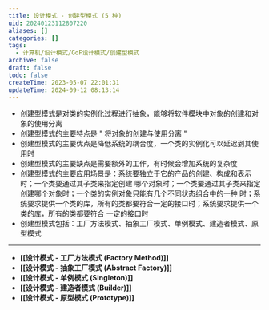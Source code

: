 ```yaml
---
title: 设计模式 - 创建型模式 (5 种)
uid: 20240123112807220
aliases: []
categories: []
tags:
  - 计算机/设计模式/GoF设计模式/创建型模式
archive: false
draft: false
todo: false
createTime: 2023-05-07 22:01:31
updateTime: 2024-09-12 08:13:14
---
```


- 创建型模式是对类的实例化过程进行抽象，能够将软件模块中对象的创建和对象的使用分离
- 创建型模式的主要特点是 " 将对象的创建与使用分离 "
- 创建型模式的主要优点是降低系统的耦合度，一个类的实例化可以延迟到其使用时
- 创建型模式的主要缺点是需要额外的工作，有时候会增加系统的复杂度
- 创建型模式的主要应用场景是：系统要独立于它的产品的创建、构成和表示时；一个类要通过其子类来指定创建
  哪个对象时；一个类要通过其子类来指定创建哪个对象时；一个类的实例对象只能有几个不同状态组合中的一种
  时；系统要求提供一个类的库，所有的类都要符合一定的接口时；系统要求提供一个类的库，所有的类都要符合
  一定的接口时
- 创建型模式包括：工厂方法模式、抽象工厂模式、单例模式、建造者模式、原型模式

---

- **[[设计模式 - 工厂方法模式 (Factory Method)]]**
- **[[设计模式 - 抽象工厂模式 (Abstract Factory)]]**
- **[[设计模式 - 单例模式 (Singleton)]]**
- **[[设计模式 - 建造者模式 (Builder)]]**
- **[[设计模式 - 原型模式 (Prototype)]]**
